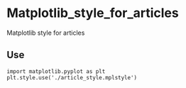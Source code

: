 # Matplotlib_style_for_articles
Matplotlib style for articles
## Use

```shell
import matplotlib.pyplot as plt
plt.style.use('./article_style.mplstyle')
```

